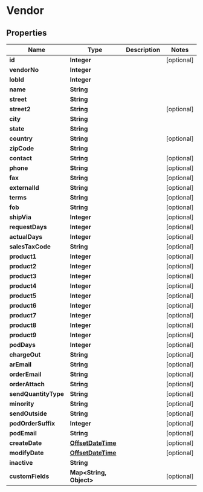 
# Vendor

## Properties
Name | Type | Description | Notes
------------ | ------------- | ------------- | -------------
**id** | **Integer** |  |  [optional]
**vendorNo** | **Integer** |  | 
**lobId** | **Integer** |  | 
**name** | **String** |  | 
**street** | **String** |  | 
**street2** | **String** |  |  [optional]
**city** | **String** |  | 
**state** | **String** |  | 
**country** | **String** |  |  [optional]
**zipCode** | **String** |  | 
**contact** | **String** |  |  [optional]
**phone** | **String** |  |  [optional]
**fax** | **String** |  |  [optional]
**externalId** | **String** |  |  [optional]
**terms** | **String** |  |  [optional]
**fob** | **String** |  |  [optional]
**shipVia** | **Integer** |  |  [optional]
**requestDays** | **Integer** |  |  [optional]
**actualDays** | **Integer** |  |  [optional]
**salesTaxCode** | **String** |  |  [optional]
**product1** | **Integer** |  |  [optional]
**product2** | **Integer** |  |  [optional]
**product3** | **Integer** |  |  [optional]
**product4** | **Integer** |  |  [optional]
**product5** | **Integer** |  |  [optional]
**product6** | **Integer** |  |  [optional]
**product7** | **Integer** |  |  [optional]
**product8** | **Integer** |  |  [optional]
**product9** | **Integer** |  |  [optional]
**podDays** | **Integer** |  |  [optional]
**chargeOut** | **String** |  |  [optional]
**arEmail** | **String** |  |  [optional]
**orderEmail** | **String** |  |  [optional]
**orderAttach** | **String** |  |  [optional]
**sendQuantityType** | **String** |  |  [optional]
**minority** | **String** |  |  [optional]
**sendOutside** | **String** |  |  [optional]
**podOrderSuffix** | **Integer** |  |  [optional]
**podEmail** | **String** |  |  [optional]
**createDate** | [**OffsetDateTime**](OffsetDateTime.md) |  |  [optional]
**modifyDate** | [**OffsetDateTime**](OffsetDateTime.md) |  |  [optional]
**inactive** | **String** |  | 
**customFields** | **Map&lt;String, Object&gt;** |  |  [optional]



